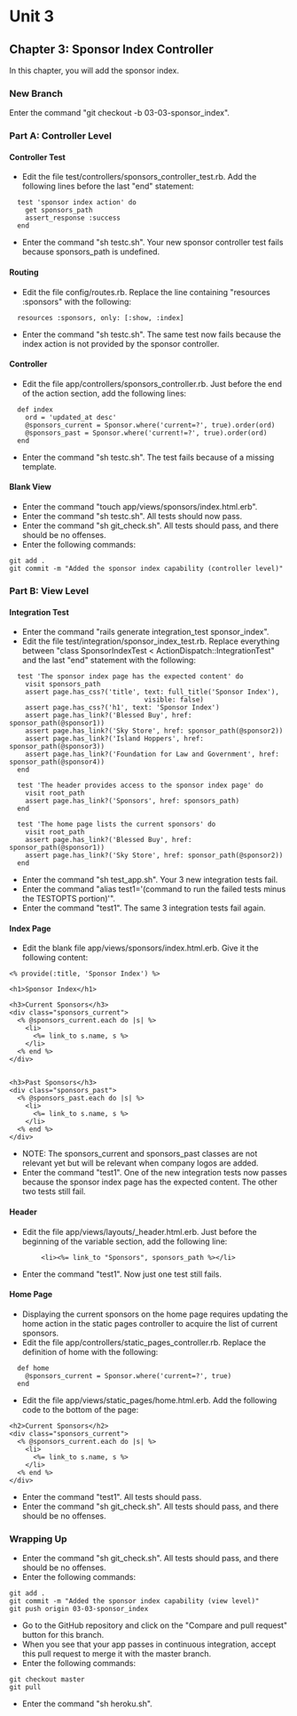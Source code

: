 # Unit 3
## Chapter 3: Sponsor Index Controller

In this chapter, you will add the sponsor index.

### New Branch
Enter the command "git checkout -b 03-03-sponsor_index".

### Part A: Controller Level

#### Controller Test
* Edit the file test/controllers/sponsors_controller_test.rb.  Add the following lines before the last "end" statement:
```
  test 'sponsor index action' do
    get sponsors_path
    assert_response :success
  end
```
* Enter the command "sh testc.sh".  Your new sponsor controller test fails because sponsors_path is undefined.

#### Routing
* Edit the file config/routes.rb.  Replace the line containing "resources :sponsors" with the following:
```
  resources :sponsors, only: [:show, :index]
```
* Enter the command "sh testc.sh".  The same test now fails because the index action is not provided by the sponsor controller.

#### Controller
* Edit the file app/controllers/sponsors_controller.rb.  Just before the end of the action section, add the following lines:
```
  def index
    ord = 'updated_at desc'
    @sponsors_current = Sponsor.where('current=?', true).order(ord)
    @sponsors_past = Sponsor.where('current!=?', true).order(ord)
  end
```
* Enter the command "sh testc.sh".  The test fails because of a missing template.

#### Blank View
* Enter the command "touch app/views/sponsors/index.html.erb".
* Enter the command "sh testc.sh".  All tests should now pass.
* Enter the command "sh git_check.sh".  All tests should pass, and there should be no offenses.
* Enter the following commands:
```
git add .
git commit -m "Added the sponsor index capability (controller level)"
```

### Part B: View Level

#### Integration Test
* Enter the command "rails generate integration_test sponsor_index".
* Edit the file test/integration/sponsor_index_test.rb.  Replace everything between "class SponsorIndexTest < ActionDispatch::IntegrationTest" and the last "end" statement with the following:
```
  test 'The sponsor index page has the expected content' do
    visit sponsors_path
    assert page.has_css?('title', text: full_title('Sponsor Index'),
                                  visible: false)
    assert page.has_css?('h1', text: 'Sponsor Index')
    assert page.has_link?('Blessed Buy', href: sponsor_path(@sponsor1))
    assert page.has_link?('Sky Store', href: sponsor_path(@sponsor2))
    assert page.has_link?('Island Hoppers', href: sponsor_path(@sponsor3))
    assert page.has_link?('Foundation for Law and Government', href: sponsor_path(@sponsor4))
  end

  test 'The header provides access to the sponsor index page' do
    visit root_path
    assert page.has_link?('Sponsors', href: sponsors_path)
  end

  test 'The home page lists the current sponsors' do
    visit root_path
    assert page.has_link?('Blessed Buy', href: sponsor_path(@sponsor1))
    assert page.has_link?('Sky Store', href: sponsor_path(@sponsor2))
  end
```
* Enter the command "sh test_app.sh".  Your 3 new integration tests fail.
* Enter the command "alias test1='(command to run the failed tests minus the TESTOPTS portion)'".
* Enter the command "test1".  The same 3 integration tests fail again.

#### Index Page
* Edit the blank file app/views/sponsors/index.html.erb.  Give it the following content:
```
<% provide(:title, 'Sponsor Index') %>

<h1>Sponsor Index</h1>

<h3>Current Sponsors</h3>
<div class="sponsors_current">
  <% @sponsors_current.each do |s| %>
    <li>
      <%= link_to s.name, s %>
    </li>
  <% end %>
</div>


<h3>Past Sponsors</h3>
<div class="sponsors_past">
  <% @sponsors_past.each do |s| %>
    <li>
      <%= link_to s.name, s %>
    </li>
  <% end %>
</div>
```
* NOTE: The sponsors_current and sponsors_past classes are not relevant yet but will be relevant when company logos are added.
* Enter the command "test1".  One of the new integration tests now passes because the sponsor index page has the expected content.  The other two tests still fail.

#### Header
* Edit the file app/views/layouts/_header.html.erb. Just before the beginning of the variable section, add the following line:
```
        <li><%= link_to "Sponsors", sponsors_path %></li>
```
* Enter the command "test1".  Now just one test still fails.

#### Home Page
* Displaying the current sponsors on the home page requires updating the home action in the static pages controller to acquire the list of current sponsors.
* Edit the file app/controllers/static_pages_controller.rb.  Replace the definition of home with the following:
```
  def home
    @sponsors_current = Sponsor.where('current=?', true)
  end
```
* Edit the file app/views/static_pages/home.html.erb.  Add the following code to the bottom of the page:
```
<h2>Current Sponsors</h2>
<div class="sponsors_current">
  <% @sponsors_current.each do |s| %>
    <li>
      <%= link_to s.name, s %>
    </li>
  <% end %>
</div>
```
* Enter the command "test1".  All tests should pass.
* Enter the command "sh git_check.sh".  All tests should pass, and there should be no offenses.

### Wrapping Up
* Enter the command "sh git_check.sh".  All tests should pass, and there should be no offenses.
* Enter the following commands:
```
git add .
git commit -m "Added the sponsor index capability (view level)"
git push origin 03-03-sponsor_index
```
* Go to the GitHub repository and click on the "Compare and pull request" button for this branch.
* When you see that your app passes in continuous integration, accept this pull request to merge it with the master branch.
* Enter the following commands:
```
git checkout master
git pull
```
* Enter the command "sh heroku.sh".

